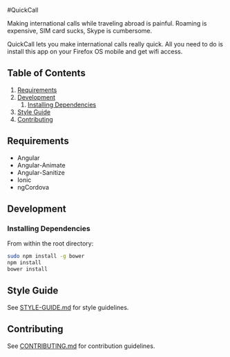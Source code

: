 #QuickCall

Making international calls while traveling abroad is painful. Roaming is expensive, SIM card sucks, Skype is cumbersome.

QuickCall lets you make international calls really quick. All you need to do is install this app on your Firefox OS mobile and get wifi access.

## Table of Contents

1. [Requirements](#requirements)
1. [Development](#development)
    1. [Installing Dependencies](#installing-dependencies)
1. [Style Guide](#style-guide)
1. [Contributing](#contributing)


## Requirements

- Angular
- Angular-Animate
- Angular-Sanitize
- Ionic
- ngCordova

## Development

### Installing Dependencies

From within the root directory:

```sh
sudo npm install -g bower
npm install
bower install
```
## Style Guide

See [STYLE-GUIDE.md](STYLE-GUIDE.md) for style guidelines.

## Contributing

See [CONTRIBUTING.md](CONTRIBUTING.md) for contribution guidelines.

